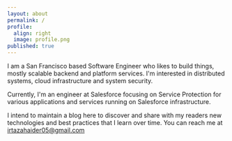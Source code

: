 ```yaml
---
layout: about
permalink: /
profile:
  align: right
  image: profile.png
published: true
---
```

I am a San Francisco based Software Engineer who likes to build things, mostly scalable backend and platform services. I'm interested in distributed systems, cloud infrastructure and system security.

Currently, I'm an engineer at Salesforce focusing on Service Protection for various applications and services running on Salesforce infrastructure.

I intend to maintain a blog here to discover and share with my readers new technologies and best practices that I learn over time. You can reach me at irtazahaider05@gmail.com 










 

 

 
 

 
 
 
 
